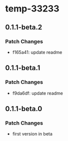 # temp-33233

## 0.1.1-beta.2

### Patch Changes

-  f165a41: update readme

## 0.1.1-beta.1

### Patch Changes

-  f9da6df: update readme

## 0.1.1-beta.0

### Patch Changes

-  first version in beta
